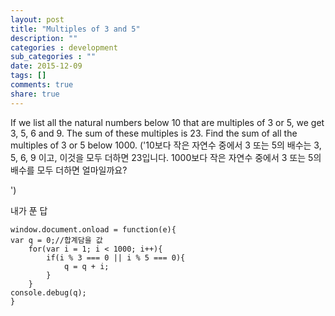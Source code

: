 ```yaml
---
layout: post
title: "Multiples of 3 and 5"
description: ""
categories : development
sub_categories : ""
date: 2015-12-09
tags: []
comments: true
share: true
---
```


If we list all the natural numbers below 10 that are multiples of 3 or 5, we
get 3, 5, 6 and 9. The sum of these multiples is 23. Find the sum of all the
multiples of 3 or 5 below 1000. ('10보다 작은 자연수 중에서 3 또는 5의 배수는 3, 5, 6, 9 이고,
이것을 모두 더하면 23입니다. 1000보다 작은 자연수 중에서 3 또는 5의 배수를 모두 더하면 얼마일까요?

')

  

내가 푼 답

  

    window.document.onload = function(e){
    var q = 0;//합계담을 값
        for(var i = 1; i < 1000; i++){
            if(i % 3 === 0 || i % 5 === 0){
                q = q + i;
            }
        }
    console.debug(q);
    }

  

